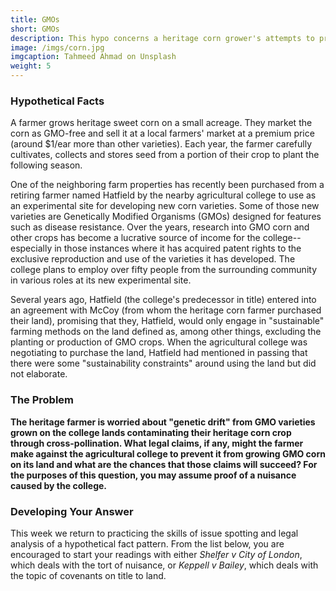 ```yaml
---
title: GMOs
short: GMOs
description: This hypo concerns a heritage corn grower's attempts to prevent pollination of their crops from GMO varieties grown by a neighbouring farmer. 
image: /imgs/corn.jpg
imgcaption: Tahmeed Ahmad on Unsplash
weight: 5
---
```


### Hypothetical Facts

A farmer grows heritage sweet corn on a small acreage. They market the corn as GMO-free and sell it at a local farmers' market at a premium price (around $1/ear more than other varieties). Each year, the farmer carefully cultivates, collects and stores seed from a portion of their crop to plant the following season. 

One of the neighboring farm properties has recently been purchased from a retiring farmer named Hatfield by the nearby agricultural college to use as an experimental site for developing new corn varieties. Some of those new varieties are Genetically Modified Organisms (GMOs) designed for features such as disease resistance. Over the years, research into GMO corn and other crops has become a lucrative source of income for the college--especially in those instances where it has acquired patent rights to the exclusive reproduction and use of the varieties it has developed. The college plans to employ over fifty people from the surrounding community in various roles at its new experimental site. 

Several years ago, Hatfield (the college's predecessor in title) entered into an agreement with McCoy (from whom the heritage corn farmer purchased their land), promising that they, Hatfield, would only engage in "sustainable" farming methods on the land defined as, among other things, excluding the planting or production of GMO crops. When the agricultural college was negotiating to purchase the land, Hatfield had mentioned in passing that there were some "sustainability constraints" around using the land but did not elaborate. 

### The Problem

**The heritage farmer is worried about "genetic drift" from GMO varieties grown on the college lands contaminating their heritage corn crop through cross-pollination. What legal claims, if any, might the farmer make against the agricultural college to prevent it from growing GMO corn on its land and what are the chances that those claims will succeed? For the purposes of this question, you may assume proof of a nuisance caused by the college.**

### Developing Your Answer

This week we return to practicing the skills of issue spotting and legal analysis of a hypothetical fact pattern. From the list below, you are encouraged to start your readings with either *Shelfer v City of London*, which deals with the tort of nuisance, or *Keppell v Bailey*, which deals with the topic of  covenants on title to land. 

